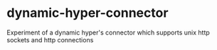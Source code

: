 # dynamic-hyper-connector

Experiment of a dynamic hyper's connector which supports unix http sockets and http connections
